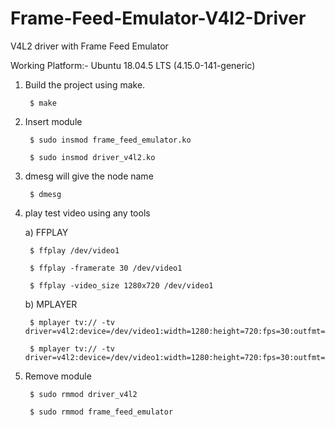 # Frame-Feed-Emulator-V4l2-Driver

V4L2 driver with Frame Feed Emulator

Working Platform:- Ubuntu 18.04.5 LTS (4.15.0-141-generic)

1. Build the project using make.

		$ make


2. Insert module

		$ sudo insmod frame_feed_emulator.ko
		
		$ sudo insmod driver_v4l2.ko


3. dmesg will give the node name

		$ dmesg


4. play test video using any tools

	a) FFPLAY
	
		$ ffplay /dev/video1
		
		$ ffplay -framerate 30 /dev/video1
		
		$ ffplay -video_size 1280x720 /dev/video1
	
	b) MPLAYER
		
		$ mplayer tv:// -tv driver=v4l2:device=/dev/video1:width=1280:height=720:fps=30:outfmt=yuy2
		
		$ mplayer tv:// -tv driver=v4l2:device=/dev/video1:width=1280:height=720:fps=30:outfmt=mjpg


5. Remove module
		
		$ sudo rmmod driver_v4l2

		$ sudo rmmod frame_feed_emulator


